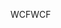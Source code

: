 <span data-ttu-id="e6ea0-101">WCF</span><span class="sxs-lookup"><span data-stu-id="e6ea0-101">WCF</span></span>